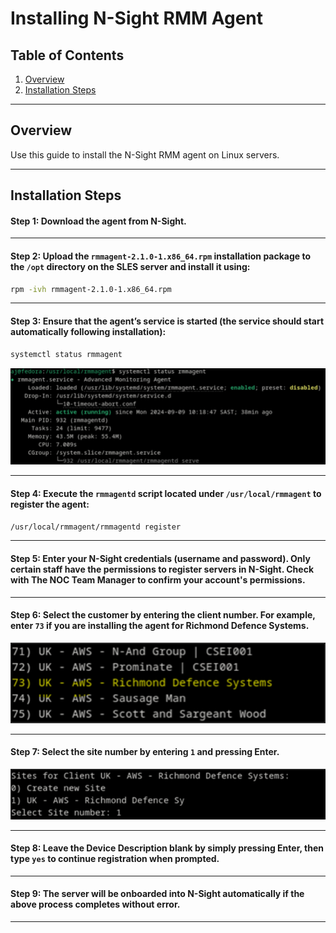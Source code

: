 # Installing N-Sight RMM Agent

## Table of Contents

1. [Overview](#overview)
2. [Installation Steps](#installation-steps)

---

## Overview

Use this guide to install the N-Sight RMM agent on Linux servers.

---

## Installation Steps

#### **Step 1:** Download the agent from N-Sight.

---

#### **Step 2:** Upload the `rmmagent-2.1.0-1.x86_64.rpm` installation package to the `/opt` directory on the SLES server and install it using:

```bash
rpm -ivh rmmagent-2.1.0-1.x86_64.rpm
```

---

#### **Step 3:** Ensure that the agent’s service is started (the service should start automatically following installation):

```bash
systemctl status rmmagent
```

![service_status](https://github.com/JThomas404/SAP-HANA-Professional-Portfolio/blob/main/images/service_status.png)

---

#### **Step 4:** Execute the `rmmagentd` script located under `/usr/local/rmmagent` to register the agent:

```bash
/usr/local/rmmagent/rmmagentd register
```

---

#### **Step 5:** Enter your N-Sight credentials (username and password). Only certain staff have the permissions to register servers in N-Sight. Check with The NOC Team Manager to confirm your account's permissions.

---

#### **Step 6:** Select the customer by entering the client number. For example, enter `73` if you are installing the agent for Richmond Defence Systems.

![customer_selection](https://github.com/JThomas404/SAP-HANA-Professional-Portfolio/blob/main/images/customer_selection.png)

---

#### **Step 7:** Select the site number by entering `1` and pressing Enter.

![site_selection](https://github.com/JThomas404/SAP-HANA-Professional-Portfolio/blob/main/images/site_selection.png)

---

#### **Step 8:** Leave the Device Description blank by simply pressing Enter, then type `yes` to continue registration when prompted.

---

#### **Step 9:** The server will be onboarded into N-Sight automatically if the above process completes without error.

---